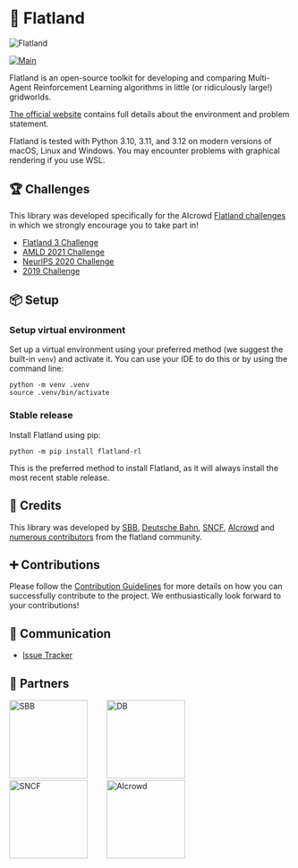 🚂 Flatland
========

![Flatland](https://i.imgur.com/0rnbSLY.gif)

[![Main](https://github.com/flatland-association/flatland-rl/actions/workflows/main.yml/badge.svg)](https://github.com/flatland-association/flatland-rl/actions/workflows/main.yml)

Flatland is an open-source toolkit for developing and comparing Multi-Agent Reinforcement Learning algorithms in little
(or ridiculously large!) gridworlds.

[The official website](https://www.flatland-association.org/) contains full details about the environment and problem
statement.

Flatland is tested with Python 3.10, 3.11, and 3.12 on modern versions of macOS, Linux and Windows. You may encounter
problems with graphical rendering if you use WSL.

🏆 Challenges
---

This library was developed specifically for the
AIcrowd [Flatland challenges](http://flatland.aicrowd.com/research/top-challenge-solutions.html) in which we strongly
encourage you to take part in!

- [Flatland 3 Challenge](https://www.aicrowd.com/challenges/flatland-3)
- [AMLD 2021 Challenge](https://www.aicrowd.com/challenges/flatland)
- [NeurIPS 2020 Challenge](https://www.aicrowd.com/challenges/neurips-2020-flatland-challenge/)
- [2019 Challenge](https://www.aicrowd.com/challenges/flatland-challenge)

📦 Setup
---

### Setup virtual environment

Set up a virtual environment using your preferred method (we suggest the built-in `venv`) and activate it.
You can use your IDE to do this or by using the command line:

```shell
python -m venv .venv
source .venv/bin/activate
```

### Stable release

Install Flatland using pip:

```shell
python -m pip install flatland-rl
```

This is the preferred method to install Flatland, as it will always install the most recent stable release.

👥 Credits
---

This library was developed
by [SBB](https://www.sbb.ch/en/), [Deutsche Bahn](https://www.deutschebahn.com/), [SNCF](https://www.sncf.com/en),
[AIcrowd](https://www.aicrowd.com/) and [numerous contributors](http://flatland.aicrowd.com/misc/credits.html) from the
flatland community.

➕ Contributions
---
Please follow the [Contribution Guidelines](./CONTRIBUTING.md) for more details on how you can successfully contribute
to the project. We enthusiastically look forward to your contributions!

💬 Communication
---

* [Issue Tracker](https://github.com/flatland-association/flatland-rl/issues/)

🔗 Partners
---

<a href="https://sbb.ch" target="_blank" style="margin-right:30px"><img src="https://annpr2020.ch/wp-content/uploads/2020/06/SBB.png" alt="SBB" width="140"/></a>
<a href="https://www.deutschebahn.com/" target="_blank" style="margin-right:30px"><img src="https://i.imgur.com/pjTki15.png" alt="DB"  width="140"/></a>
<a href="https://www.sncf.com/en" target="_blank" style="margin-right:30px"><img src="https://iconape.com/wp-content/png_logo_vector/logo-sncf.png" alt="SNCF"  width="140"/></a>
<a href="https://www.aicrowd.com" target="_blank"><img src="https://i.imgur.com/kBZQGI9.png" alt="AIcrowd"  width="140"/></a>
